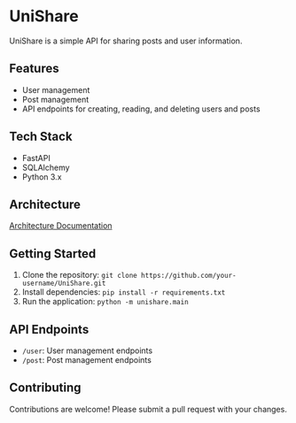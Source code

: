 # UniShare

UniShare is a simple API for sharing posts and user information.

## Features

* User management
* Post management
* API endpoints for creating, reading, and deleting users and posts

## Tech Stack

* FastAPI
* SQLAlchemy
* Python 3.x

## Architecture

[Architecture Documentation](arch.md)

## Getting Started

1. Clone the repository: `git clone https://github.com/your-username/UniShare.git`
2. Install dependencies: `pip install -r requirements.txt`
3. Run the application: `python -m unishare.main`

## API Endpoints

* `/user`: User management endpoints
* `/post`: Post management endpoints

## Contributing

Contributions are welcome! Please submit a pull request with your changes.
